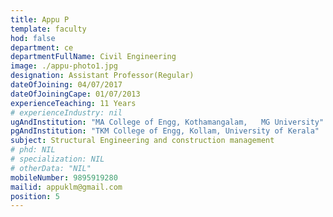 ```yaml
---
title: Appu P
template: faculty
hod: false
department: ce
departmentFullName: Civil Engineering
image: ./appu-photo1.jpg
designation: Assistant Professor(Regular)
dateOfJoining: 04/07/2017
dateOfJoiningCape: 01/07/2013
experienceTeaching: 11 Years
# experienceIndustry: nil
ugAndInstitution: "MA College of Engg, Kothamangalam,   MG University"
pgAndInstitution: "TKM College of Engg, Kollam, University of Kerala"
subject: Structural Engineering and construction management
# phd: NIL
# specialization: NIL
# otherData: "NIL"
mobileNumber: 9895919280
mailid: appuklm@gmail.com
position: 5
---
```

